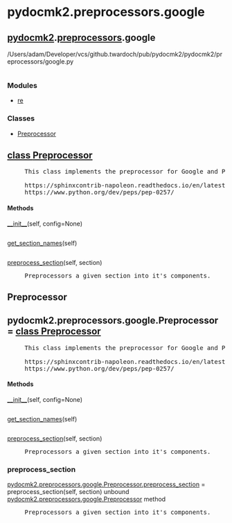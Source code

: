 <h1 id="pydocmk2.preprocessors.google">pydocmk2.preprocessors.google</h1>

<h2><a href="./pydocmk2.html">pydocmk2</a>.<a href="./pydocmk2.preprocessors.html">preprocessors</a>.google</h2> <span class="file-reference">/Users/adam/Developer/vcs/github.twardoch/pub/pydocmk2/pydocmk2/preprocessors/google.py</span> <div class="module">  <div class="docstring">
<pre class="doc"></pre>
</div>  <div class="modules"><h3>Modules</h3><ul class="list"><li><a href="./re.html">re</a></li></ul></div>  <div class="classes"><h3>Classes</h3><ul class="tree"><li><span class="class-name"><a href="./pydocmk2.preprocessors.google.html#Preprocessor">Preprocessor</a></span></li></ul><dl class="classes"><dt class="class"><h2><a name="Preprocessor" href="#Preprocessor">class <span class="class-name">Preprocessor</span></a></h2></dt><dd class="class"><dd>

<pre class="doc">This class implements the preprocessor for Google and PEP 257 docstrings.

https://sphinxcontrib-napoleon.readthedocs.io/en/latest/example_google.html
https://www.python.org/dev/peps/pep-0257/</pre>

</dd><h4 class="head-methods">Methods </h4><dl class="function"><dt><a name="Preprocessor-__init__" href="#Preprocessor-__init__"><span class="function-name">__init__</span></a><span class="argspec">(self, config<span class="parameter-default">=None</span>)</span></dt><dd>
<pre class="doc"></pre>
</dd></dl>
<dl class="function"><dt><a name="Preprocessor-get_section_names" href="#Preprocessor-get_section_names"><span class="function-name">get_section_names</span></a><span class="argspec">(self)</span></dt><dd>
<pre class="doc"></pre>
</dd></dl>
<dl class="function"><dt><a name="Preprocessor-preprocess_section" href="#Preprocessor-preprocess_section"><span class="function-name">preprocess_section</span></a><span class="argspec">(self, section)</span></dt><dd>
<pre class="doc">Preprocessors a given section into it's components.</pre>
</dd></dl>
</dd></dl></div></div>
<h2 id="pydocmk2.preprocessors.google.Preprocessor">Preprocessor</h2>

<dt class="class"><h2><span class="class-name">pydocmk2.preprocessors.google.Preprocessor</span> = <a name="pydocmk2.preprocessors.google.Preprocessor" href="#pydocmk2.preprocessors.google.Preprocessor">class Preprocessor</a></h2></dt><dd class="class"><dd>

<pre class="doc">This class implements the preprocessor for Google and PEP 257 docstrings.

https://sphinxcontrib-napoleon.readthedocs.io/en/latest/example_google.html
https://www.python.org/dev/peps/pep-0257/</pre>

</dd><h4 class="head-methods">Methods </h4><dl class="function"><dt><a name="Preprocessor-__init__" href="#Preprocessor-__init__"><span class="function-name">__init__</span></a><span class="argspec">(self, config<span class="parameter-default">=None</span>)</span></dt><dd>
<pre class="doc"></pre>
</dd></dl>
<dl class="function"><dt><a name="Preprocessor-get_section_names" href="#Preprocessor-get_section_names"><span class="function-name">get_section_names</span></a><span class="argspec">(self)</span></dt><dd>
<pre class="doc"></pre>
</dd></dl>
<dl class="function"><dt><a name="Preprocessor-preprocess_section" href="#Preprocessor-preprocess_section"><span class="function-name">preprocess_section</span></a><span class="argspec">(self, section)</span></dt><dd>
<pre class="doc">Preprocessors a given section into it's components.</pre>
</dd></dl>
</dd>
<h3 id="pydocmk2.preprocessors.google.Preprocessor.preprocess_section">preprocess_section</h3>

<dl class="function"><dt><a name="-pydocmk2.preprocessors.google.Preprocessor.preprocess_section" href="#-pydocmk2.preprocessors.google.Preprocessor.preprocess_section"><span class="function-name">pydocmk2.preprocessors.google.Preprocessor.preprocess_section</span></a> = preprocess_section<span class="argspec">(self, section)</span><span class="note"> unbound <a href="./pydocmk2.preprocessors.google.html#Preprocessor">pydocmk2.preprocessors.google.Preprocessor</a> method</span></dt><dd>
<pre class="doc">Preprocessors a given section into it's components.</pre>
</dd></dl>

